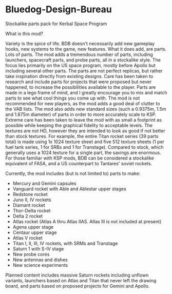 # Bluedog-Design-Bureau
Stockalike parts pack for Kerbal Space Program

What is this mod?

Variety is the spice of life. BDB doesn't necessarily add new gameplay hooks, new systems to the game, new features. What it does add, are parts. Lots of parts. The mod adds a tremendous number of parts, including launchers, spacecraft parts, and probe parts, all in a stockalike style. The focus lies primarily on the US space program, mostly before Apollo but including several other parts. The parts are not perfect replicas, but rather take inspiration directly from existing designs. Care has been taken to research and include parts for projects that were proposed but never happened, to increase the possibilities available to the player. Parts are made in a lego frame of mind, and I greatly encourage you to mix and match parts to see what cool things you come up with. The mod is not recommended for new players, as the mod adds a good deal of clutter to the VAB lists. The mod also adds new standard sizes (such a 0.9375m, 1.5m and 1.875m diameter) of parts in order to more accurately scale to KSP.
Extreme care has been taken to leave the mod with as small a footprint as possible while keeping the graphical fidelity to acceptable levels. The textures are not HD, however they are intended to look as good if not better than stock textures. For example, the entire Titan rocket series (39 parts total) is made using 1x 1024 texture sheet and five 512 texture sheets (1 per fuel tank series, 1 for SRBs and 1 for Transtage). Compared to stock, which generally uses a 1024 texture for a single part, the savings are enormous.
For those familiar with KSP mods, BDB can be considered a stockalike equivalent of FASA, and a US counterpart to Tantares' soviet rockets.

Currently, the mod includes (but is not limited to) parts to make:
- Mercury and Gemini capsules
- Vanguard rocket with Able and Ablestar upper stages
- Redstone rocket
- Juno II, IV rockets
- Diamant rocket
- Thor-Delta rocket
- Delta 2 rocket
- Atlas rocket (Atlas A thru Atlas IIAS. Atlas III is not included at present)
- Agena upper stage
- Centaur upper stage
- Atlas V rocket
- Titan I, II, III, IV rockets, with SRMs and Transtage
- Saturn 1 with S-IV stage
- New probe cores
- New antennas and dishes
- New science experiments

Planned content includes massive Saturn rockets including unflown variants, launchers based on Atlas and Titan that never left the drawing board, and parts based on proposed projects for Gemini and Apollo.
